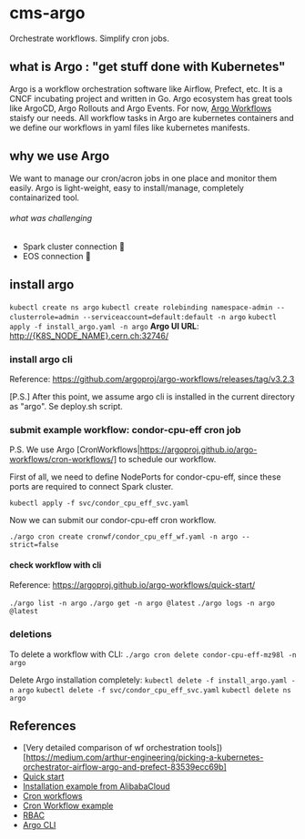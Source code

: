 # cms-argo
Orchestrate workflows. Simplify cron jobs.

## what is Argo : "get stuff done with Kubernetes"
Argo is a workflow orchestration software like Airflow, Prefect, etc. It is a CNCF incubating project and written in Go. Argo ecosystem has great tools like ArgoCD, Argo Rollouts and Argo Events. For now, [Argo Workflows](https://argoproj.github.io/argo-workflows/) staisfy our needs. All workflow tasks in Argo are kubernetes containers and we define our workflows in yaml files like kubernetes manifests.

## why we use Argo
We want to manage our cron/acron jobs in one place and monitor them easily. Argo is light-weight, easy to install/manage, completely containarized tool.

###### what was challenging
- Spark cluster connection :rocket:
- EOS connection :rocket:

## install argo
`kubectl create ns argo`
`kubectl create rolebinding namespace-admin --clusterrole=admin --serviceaccount=default:default -n argo`
`kubectl apply -f install_argo.yaml -n argo`
**Argo UI URL**: [http://{K8S_NODE_NAME}.cern.ch:32746/](http://{K8S_NODE_NAME}.cern.ch:32746/)

### install argo cli
Reference:  https://github.com/argoproj/argo-workflows/releases/tag/v3.2.3

[P.S.] After this point, we assume argo cli is installed in the current directory as "argo". Se deploy.sh script.

### submit example workflow: condor-cpu-eff cron job
P.S. We use Argo [CronWorkflows|https://argoproj.github.io/argo-workflows/cron-workflows/] to schedule our workflow.

First of all, we need to define NodePorts for condor-cpu-eff, since these ports are required to connect Spark cluster.

`kubectl apply -f svc/condor_cpu_eff_svc.yaml`

Now we can submit our condor-cpu-eff cron workflow.

`./argo cron create cronwf/condor_cpu_eff_wf.yaml -n argo --strict=false`

#### check workflow with cli
Reference: https://argoproj.github.io/argo-workflows/quick-start/

`./argo list -n argo`
`./argo get -n argo @latest`
`./argo logs -n argo @latest`

### deletions

To delete a workflow with CLI: 
`./argo cron delete condor-cpu-eff-mz98l -n argo`

Delete Argo installation completely:
`kubectl delete -f install_argo.yaml -n argo`
`kubectl delete -f svc/condor_cpu_eff_svc.yaml`
`kubectl delete ns argo`

## References
- [Very detailed comparison of wf orchestration tools])[https://medium.com/arthur-engineering/picking-a-kubernetes-orchestrator-airflow-argo-and-prefect-83539ecc69b]
- [Quick start](https://argoproj.github.io/argo-workflows/quick-start/)
- [Installation example from AlibabaCloud](https://www.alibabacloud.com/blog/installing-argo-in-your-kubernetes-cluster_595446)
- [Cron workflows](https://argoproj.github.io/argo-workflows/cron-workflows/)
- [Cron Workflow example](https://github.com/argoproj/argo-workflows/blob/master/examples/cron-workflow.yaml)
- [RBAC](https://github.com/argoproj/argo-workflows/blob/master/docs/workflow-rbac.md)
- [Argo CLI](https://github.com/argoproj/argo-workflows/releases/tag/v3.2.3)
